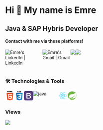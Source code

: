 Hi 👋 My name is Emre
=====================

Java & SAP Hybris Developer
-----------------------------------


#### Contact with me via these platforms!

[<img align="left" alt="Emre's LinkedIn | LinkedIn" width="120px" src="https://camo.githubusercontent.com/a80d00f23720d0bc9f55481cfcd77ab79e141606829cf16ec43f8cacc7741e46/68747470733a2f2f696d672e736869656c64732e696f2f62616467652f4c696e6b6564496e2d3030373742353f7374796c653d666f722d7468652d6261646765266c6f676f3d6c696e6b6564696e266c6f676f436f6c6f723d7768697465" />][linkedin]
[<img align="left" alt="Emre's Gmail | Gmail" width="90px" src="https://img.shields.io/badge/Gmail-D14836?style=for-the-badge&amp;logo=gmail&amp;logoColor=white" />][gmail]

<a href="https://www.twitter.com/emrerhy" target="_blank" rel="noreferrer"><img
src="https://img.shields.io/twitter/follow/emrerhy?logo=twitter&style=for-the-badge&color=0891b2&labelColor=1c1917"
/></a><a href="https://www.github.com/karamanemre" target="_blank" rel="noreferrer"><img
src="https://img.shields.io/github/followers/karamanemre?logo=github&style=for-the-badge&color=0891b2&labelColor=1c1917" /></a>

<br /><br />

### 🛠 Technologies & Tools

[<img align="left" alt="html" width="30px" src="https://raw.githubusercontent.com/github/explore/80688e429a7d4ef2fca1e82350fe8e3517d3494d/topics/html/html.png" />][html]
[<img align="left" alt="css" width="30px" src="https://raw.githubusercontent.com/github/explore/80688e429a7d4ef2fca1e82350fe8e3517d3494d/topics/css/css.png" />][css]
<!-- [<img align="left" alt="javascript" width="30px" src="https://raw.githubusercontent.com/github/explore/80688e429a7d4ef2fca1e82350fe8e3517d3494d/topics/javascript/javascript.png" />][javascript] -->
[<img align="left" alt="bootstrap" width="30px" src="https://raw.githubusercontent.com/github/explore/80688e429a7d4ef2fca1e82350fe8e3517d3494d/topics/bootstrap/bootstrap.png" />][bootstrap]
[<img align="left" alt="java" width="80px" src="https://camo.githubusercontent.com/0abc42ab13b0e6af2b38cf8d082b3658e753125a076a2f7f20f65e89bf825719/68747470733a2f2f696d672e736869656c64732e696f2f62616467652f4a6176612d7265643f7374796c653d666f722d7468652d6261646765266c6f676f3d4a617661266c6f676f436f6c6f723d7768697465" />][java]
[<img align="left" alt="react" width="30px" src="https://raw.githubusercontent.com/github/explore/80688e429a7d4ef2fca1e82350fe8e3517d3494d/topics/react/react.png" />][react]
[<img align="left" alt="springboot" width="30px" src="https://raw.githubusercontent.com/github/explore/80688e429a7d4ef2fca1e82350fe8e3517d3494d/topics/spring-boot/spring-boot.png" />][springboot]
<!-- [<img align="left" alt="postgresql" width="30px" src="https://raw.githubusercontent.com/github/explore/80688e429a7d4ef2fca1e82350fe8e3517d3494d/topics/postgresql/postgresql.png" />][postgresql] -->


<br /><br />

<!---
### Stats
![Emre's GitHub stats](https://github-readme-stats.vercel.app/api?username=karamanemre&&hide_border=true&layout=compact&show_icons=true&theme=radical)

### Most Used Languages
![Emre's GitHub stats](https://github-readme-stats.vercel.app/api/top-langs/?username=karamanemre&bg_color=0d1117&text_color=bdc3c7&title_color=F4D03E&hide_border=true&layout=compact&langs_count=10)
<br />
<br />
--->
### Views

![](https://komarev.com/ghpvc/?username=karamanemre&color=blue&style=flat-square)


[linkedin]: https://www.linkedin.com/in/karamanemre/
[gmail]: mailto:karamanemre68@gmail.com
[html]: https://raw.githubusercontent.com/github/explore/80688e429a7d4ef2fca1e82350fe8e3517d3494d/topics/html/html.png
[css]: https://raw.githubusercontent.com/github/explore/80688e429a7d4ef2fca1e82350fe8e3517d3494d/topics/css/css.png
<!-- [javascript]: https://raw.githubusercontent.com/github/explore/80688e429a7d4ef2fca1e82350fe8e3517d3494d/topics/javascript/javascript.png -->
[bootstrap]: https://raw.githubusercontent.com/github/explore/80688e429a7d4ef2fca1e82350fe8e3517d3494d/topics/bootstrap/bootstrap.png
[java]: https://camo.githubusercontent.com/0abc42ab13b0e6af2b38cf8d082b3658e753125a076a2f7f20f65e89bf825719/68747470733a2f2f696d672e736869656c64732e696f2f62616467652f4a6176612d7265643f7374796c653d666f722d7468652d6261646765266c6f676f3d4a617661266c6f676f436f6c6f723d7768697465
[springboot]: https://raw.githubusercontent.com/github/explore/80688e429a7d4ef2fca1e82350fe8e3517d3494d/topics/spring-boot/spring-boot.png
[react]: https://raw.githubusercontent.com/github/explore/80688e429a7d4ef2fca1e82350fe8e3517d3494d/topics/react/react.png
<!-- [postgresql]: https://raw.githubusercontent.com/github/explore/80688e429a7d4ef2fca1e82350fe8e3517d3494d/topics/postgresql/postgresql.png  -->

